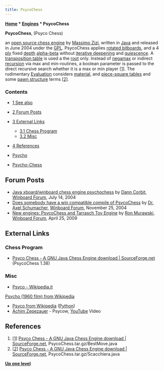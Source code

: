 ```yaml
---
title: PsycoChess
---
```

**[Home](Home "Home") \* [Engines](Engines "Engines") \* PsycoChess**


**PsycoChess**, (Psyco Chess)  

an [open source chess engine](Category:Open_Source "Category:Open Source") by [Massimo Zizi](index.php?title=Massimo_Zizi&action=edit&redlink=1 "Massimo Zizi (page does not exist)"), written in [Java](Java "Java") and released in June 2004 under the [GPL](Free_Software_Foundation#GPL "Free Software Foundation"). 
PsycoChess applies [rotated bitboards](Rotated_Bitboards "Rotated Bitboards"), and a 4 [ply](Ply "Ply") fixed [depth](Depth "Depth") [alpha-beta](Alpha-Beta "Alpha-Beta") without [iterative deepening](Iterative_Deepening "Iterative Deepening") and [quiescence](Quiescence_Search "Quiescence Search"). 
A [transposition table](Transposition_Table "Transposition Table") is used a the [root](Root "Root") only. Instead of [negamax](Negamax "Negamax") or indirect [recursion](Recursion "Recursion") via max and min-routines, a boolean parameter is passed to the direct recursive search whether it is a max or min player 
<a id="cite-note-1" href="#cite-ref-1">[1]</a>. 
The rudimentary [Evaluation](Evaluation "Evaluation") considers [material](Material "Material"), and [piece-square tables](Piece-Square_Tables "Piece-Square Tables") and some [pawn structure](Pawn_Structure "Pawn Structure") terms 
<a id="cite-note-2" href="#cite-ref-2">[2]</a>.



### Contents


* [1 See also](#see-also)
* [2 Forum Posts](#forum-posts)
* [3 External Links](#external-links)
	+ [3.1 Chess Program](#chess-program)
	+ [3.2 Misc](#misc)
* [4 References](#references)






* [Psycho](Psycho "Psycho")
* [Psycho-Chess](index.php?title=Psycho-Chess&action=edit&redlink=1 "Psycho-Chess (page does not exist)")


## Forum Posts


* [Java xboard/winboard chess engine psychochess](http://www.open-aurec.com/wbforum/viewtopic.php?f=18&t=48185) by [Dann Corbit](Dann_Corbit "Dann Corbit"), [Winboard Forum](Computer_Chess_Forums "Computer Chess Forums"), July 14, 2004
* [Does somebody have a win compatible compile of PsycoChess](http://www.open-aurec.com/wbforum/viewtopic.php?f=2&t=723) by [Dr. Axel Schumacher](index.php?title=Dr._Axel_Schumacher&action=edit&redlink=1 "Dr. Axel Schumacher (page does not exist)"), [Winboard Forum](Computer_Chess_Forums "Computer Chess Forums"), November 25, 2004
* [New engines: PsycoChess and Tarrasch Toy Engine](http://www.open-aurec.com/wbforum/viewtopic.php?f=2&t=50114) by [Ron Murawski](Ron_Murawski "Ron Murawski"), [Winboard Forum](Computer_Chess_Forums "Computer Chess Forums"), April 25, 2009


## External Links


### Chess Program


* [Psyco Chess - A GNU Java Chess Engine download | SourceForge.net](https://sourceforge.net/projects/psycochess/) (PsycoChess 1.38)


### Misc


* [Psyco - Wikipedia.it](https://it.wikipedia.org/wiki/Psyco)


 [Psycho (1960 film) from Wikipedia](https://en.wikipedia.org/wiki/Psycho_%281960_film%29)
* [Psyco from Wikipedia](https://en.wikipedia.org/wiki/Psyco) ([Python](Python "Python"))
* [Achim Zepezauer](Category:Achim_Zepezauer "Category:Achim Zepezauer") - Psycow, [YouTube](https://en.wikipedia.org/wiki/YouTube) Video


 
## References


1. <a id="cite-ref-1" href="#cite-note-1">[1]</a> [Psyco Chess - A GNU Java Chess Engine download | SourceForge.net](https://sourceforge.net/projects/psycochess/), PsycoChess.tar.gz/BestMove.java
2. <a id="cite-ref-2" href="#cite-note-2">[2]</a> [Psyco Chess - A GNU Java Chess Engine download | SourceForge.net](https://sourceforge.net/projects/psycochess/), PsycoChess.tar.gz/Scacchiera.java

**[Up one level](Engines "Engines")**







 
